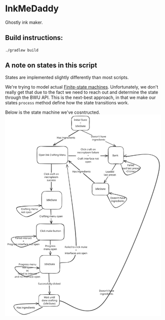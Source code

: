 # InkMeDaddy

Ghostly ink maker.

## Build instructions:
`./gradlew build`

## A note on states in this script
States are implemented slightly differently than most scripts.

We're trying to model actual [Finite-state machines](https://en.wikipedia.org/wiki/Finite-state_machine). Unfortunately, we don't really get that due to the fact we need to reach out and determine the state through the BWU API. This is the next-best approach, in that we make our states `process` method define how the state transitions work.

Below is the state machine we've cosntructed.
![State Machine](./state-machine.svg)
